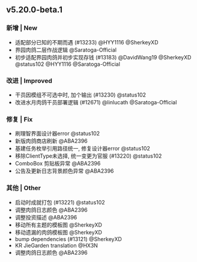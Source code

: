 ## v5.20.0-beta.1

### 新增 | New

* 适配部分已知的不期而遇 (#13233) @HYY1116 @SherkeyXD
* 界园肉鸽二层作战逻辑 @Saratoga-Official
* 初步适配界园肉鸽并初步实现存钱 (#13183) @DavidWang19 @SherkeyXD @status102 @HYY1116 @Saratoga-Official

### 改进 | Improved

* 干员因模组不可选中时, 加个输出 (#13230) @status102
* 改进水月肉鸽干员部署逻辑 (#12671) @linlucath @Saratoga-Official

### 修复 | Fix

* 刷理智界面设计器error @status102
* 新版肉鸽商店刷新 @ABA2396
* 基建任务枚举引用路径统一, 修复设计器error @status102
* 移除ClientType未选择, 统一变更为官服 (#13220) @status102
* ComboBox 剪贴板异常 @ABA2396
* 公告及更新日志背景颜色异常 @ABA2396

### 其他 | Other

* 启动时成就打包 (#13221) @status102
* 调整肉鸽日志颜色 @ABA2396
* 调整投资描述 @ABA2396
* 移动所有主题的模板图 @SherkeyXD
* 移动遗漏的肉鸽模板图 @SherkeyXD
* bump dependencies (#13121) @SherkeyXD
* KR JieGarden translation @HX3N
* 调整肉鸽日志颜色 @ABA2396
